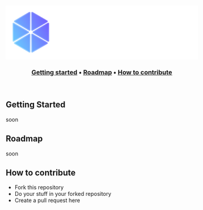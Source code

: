 <h1>
    <img align="center" src="logo.png">
</h1>

<h3 align="center">
    <a href="#getting-started">Getting started</a> •
    <a href="#roadmap">Roadmap</a> •
    <a href="#how-to-contribute">How to contribute</a>
</h3>
<br>

## Getting Started
soon

## Roadmap
soon

## How to contribute
* Fork this repository
* Do your stuff in your forked repository
* Create a pull request here